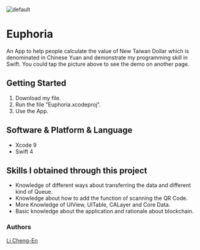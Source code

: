![default](https://user-images.githubusercontent.com/32284698/44624028-03068880-a914-11e8-97ef-fe0ccd4e444b.png)

# Euphoria
An App to help people calculate the value of New Taiwan Dollar which is denominated in Chinese Yuan and demonstrate my programming skill in Swift. You could tap the picture above to see the demo on another page.

## Getting Started

1. Download my file.
2. Run the file "Euphoria.xcodeproj".
3. Use the App.

## Software & Platform & Language

* Xcode 9
* Swift 4

## Skills I obtained through this project

* Knowledge of different ways about transferring the data and different kind of Queue.
* Knowledge about how to add the function of scanning the QR Code.
* More Knowledge of UIView, UITable, CALayer and Core Data.
* Basic knowledge about the application and rationale about blockchain.

### Authors

[Li Cheng-En](https://www.linkedin.com/in/li-cheng-en/)
